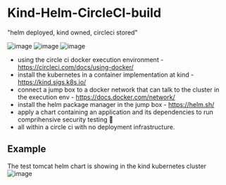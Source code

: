 # Kind-Helm-CircleCI-build
"helm deployed, kind owned, circleci stored"<br>

![image](https://user-images.githubusercontent.com/80027170/220209024-6570349f-105b-4765-b5c4-f66433321876.png) ![image](https://user-images.githubusercontent.com/80027170/220208870-fa4ca514-7500-4851-98c7-cb4a64c86692.png) ![image](https://user-images.githubusercontent.com/80027170/220208963-57382237-f168-4ef3-ba43-55ea2660f423.png) 



- using the circle ci docker execution environment - https://circleci.com/docs/using-docker/ <br>
- install the kubernetes in a container implementation at kind - https://kind.sigs.k8s.io/<br>
- connect a jump box to a docker network that can talk to the cluster in the execution env - https://docs.docker.com/network/<br>
- install the helm package manager in the jump box - https://helm.sh/<br>
- apply  a chart containing an application and its dependencies to run comprihensive security testing 🎉 <br>
- all within a circle ci with no deployment infrastructure. 


## Example
The test tomcat helm chart is showing in the kind kubernetes cluster
![image](https://user-images.githubusercontent.com/80027170/220771053-0a63d25c-384e-41fb-b9c3-21602fd54fbc.png)
